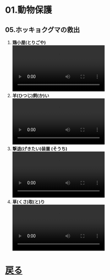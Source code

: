 # 01.動物保護
## 05.ホッキョクグマの救出

1. **鶏小屋(とりごや)**
	<br>
	<video controls>
	  <source src="01_ニワトリ.mp4" type="video/mp4" />
	</video>
1. **羊(ひつじ)飼(か)い**
	<br>
	<video controls>
	  <source src="02_ヒツジ.mp4" type="video/mp4" />
	</video>
1. **撃退(げきたい)装置 (そうち)**
	<br>
	<video controls>
	  <source src="03_ワイヤー.mp4" type="video/mp4" />
	</video>
1. **草(くさ)取(と)り**
	<br>
	<video controls>
	  <source src="04_草刈り.mp4" type="video/mp4" />
	</video>

# [戻る](../video01)